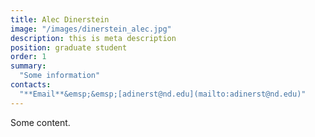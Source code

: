 ```yaml
---
title: Alec Dinerstein
image: "/images/dinerstein_alec.jpg"
description: this is meta description
position: graduate student
order: 1
summary:
  "Some information"
contacts:
  "**Email**&emsp;&emsp;[adinerst@nd.edu](mailto:adinerst@nd.edu)"
---
```


Some content.
